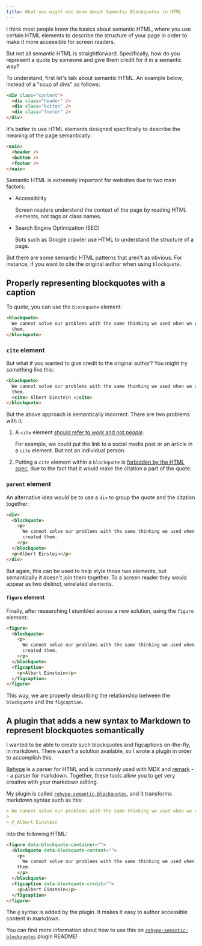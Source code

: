 ```yaml
---
title: What you might not know about Semantic Blockquotes in HTML
---
```


I think most people know the basics about semantic HTML, where you use certain HTML elements to describe the structure of your page in order to make it more accessible for screen readers.

But not all semantic HTML is straightforward. Specifically, how do you represent a quote by someone and give them credit for it in a semantic way?

<!--more-->

To understand, first let's talk about semantic HTML. An example below, instead of a "soup of divs" as follows:

```html
<div class="content">
  <div class="header" />
  <div class="button" />
  <div class="footer" />
</div>
```

It's better to use HTML elements designed specifically to describe the meaning of the page semantically:

```html
<main>
  <header />
  <button />
  <footer />
</main>
```

Semantic HTML is extremely important for websites due to two main factors:

- Accessibility

  Screen readers understand the context of the page by reading HTML elements, not tags or class names.

- Search Engine Optimization (SEO)

  Bots such as Google crawler use HTML to understand the structure of a page.

But there are some semantic HTML patterns that aren't as obvious. For instance, if you want to cite the original author when using `blockquote`.

## Properly representing blockquotes with a caption

To quote, you can use the `blockquote` element:

```html
<blockquote>
  We cannot solve our problems with the same thinking we used when we created
  them.
</blockquote>
```

### `cite` element

But what if you wanted to give credit to the original author? You might try something like this:

```html
<blockquote>
  We cannot solve our problems with the same thinking we used when we created
  them.
  <cite> Albert Einstein </cite>
</blockquote>
```

But the above approach is semantically incorrect. There are two problems with it:

1. A `cite` element [should refer to _work_ and not _people_](https://developer.mozilla.org/en-US/docs/Web/HTML/Element/cite#usage_notes).

   For example, we could put the link to a social media post or an article in a `cite` element. But not an individual person.

1. Putting a `cite` element within a `blockquote` is [forbidden by the HTML spec](https://www.w3.org/TR/html5-author/the-blockquote-element.html#the-blockquote-element), due to the fact that it would make the citation a part of the quote.

### `parent` element

An alternative idea would be to use a `div` to group the quote and the citation together:

```html
<div>
  <blockquote>
    <p>
      We cannot solve our problems with the same thinking we used when we
      created them.
    </p>
  </blockquote>
  <p>Albert Einstein</p>
</div>
```

But again, this can be used to help style those two elements, but semantically it doesn't join them together. To a screen reader they would appear as two distinct, unrelated elements.

#### `figure` element

Finally, after researching I stumbled across a new solution, using the `figure` element:

```html
<figure>
  <blockquote>
    <p>
      We cannot solve our problems with the same thinking we used when we
      created them.
    </p>
  </blockquote>
  <figcaption>
    <p>Albert Einstein</p>
  </figcaption>
</figure>
```

This way, we are properly describing the relationship between the `blockquote` and the `figcaption`.

## A plugin that adds a new syntax to Markdown to represent blockquotes semantically

I wanted to be able to create such blockquotes and figcaptions on-the-fly, in markdown. There wasn't a solution available, so I wrote a plugin in order to accomplish this.

[Rehype](https://github.com/rehypejs/rehype) is a parser for HTML and is commonly used with MDX and [remark](https://github.com/remarkjs/remark) -- a parser for markdown. Together, these tools allow you to get very creative with your markdown editing.

My plugin is called [`rehype-semantic-blockquotes`](https://github.com/nik-rev/rehype-semantic-blockquotes), and it transforms markdown syntax such as this:

```md
> We cannot solve our problems with the same thinking we used when we created them.
>
> @ Albert Einstein
```

Into the following HTML:

```md
<figure data-blockquote-container="">
  <blockquote data-blockquote-content="">
    <p>
      We cannot solve our problems with the same thinking we used when we created
    them.
    </p>
  </blockquote>
  <figcaption data-blockquote-credit="">
    <p>Albert Einstein</p>
  </figcaption>
</figure>
```

The `@` syntax is added by the plugin. It makes it easy to author accessible content in markdown.

You can find more information about how to use this on [`rehype-semantic-blockquotes`](https://github.com/nikitarevenco/rehype-semantic-blockquotes) plugin README!
